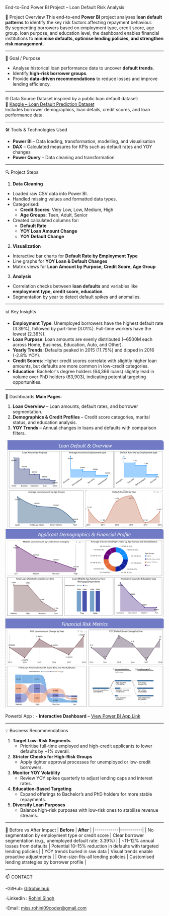 End-to-End Power BI Project – Loan Default Risk Analysis

📌 Project Overview
This end-to-end **Power BI** project analyses **loan default patterns** to identify the key risk factors affecting repayment behaviour.  
By segmenting borrowers based on employment type, credit score, age group, loan purpose, and education level, the dashboard enables financial institutions to **minimise defaults, optimise lending policies, and strengthen risk management**.

---

🎯 Goal / Purpose
- Analyse historical loan performance data to uncover **default trends**.
- Identify **high-risk borrower groups**.
- Provide **data-driven recommendations** to reduce losses and improve lending efficiency.

---

🌐 Data Source
Dataset inspired by a public loan default dataset:  
🔗 [Kaggle – Loan Default Prediction Dataset](https://www.kaggle.com/datasets/nikhil1e9/loan-default)  
Includes borrower demographics, loan details, credit scores, and loan performance data.

---

🛠 Tools & Technologies Used
- **Power BI** – Data loading, transformation, modelling, and visualisation
- **DAX** – Calculated measures for KPIs such as default rates and YOY changes
- **Power Query** – Data cleaning and transformation

---

🔍 Project Steps
1. **Data Cleaning**
- Loaded raw CSV data into Power BI.
- Handled missing values and formatted data types.
- Categorised:
  - **Credit Scores**: Very Low, Low, Medium, High
  - **Age Groups**: Teen, Adult, Senior
- Created calculated columns for:
  - **Default Rate**
  - **YOY Loan Amount Change**
  - **YOY Default Change**

2. **Visualization**
- Interactive bar charts for **Default Rate by Employment Type**
- Line graphs for **YOY Loan & Default Changes**
- Matrix views for **Loan Amount by Purpose, Credit Score, Age Group**

3. **Analysis**
- Correlation checks between **loan defaults** and variables like **employment type, credit score, education**.
- Segmentation by year to detect default spikes and anomalies.

---

📊 Key Insights
- **Employment Type**: Unemployed borrowers have the highest default rate (3.39%), followed by part-time (3.01%). Full-time workers have the lowest (2.36%).
- **Loan Purpose**: Loan amounts are evenly distributed (~6500M each across Home, Business, Education, Auto, and Other).
- **Yearly Trends**: Defaults peaked in 2015 (11.75%) and dipped in 2016 (-2.8% YOY).
- **Credit Scores**: Higher credit scores correlate with slightly higher loan amounts, but defaults are more common in low-credit categories.
- **Education**: Bachelor's degree holders (64,366 loans) slightly lead in volume over PhD holders (63,903), indicating potential targeting opportunities.

---

📌 Dashboards
**Main Pages**:
1. **Loan Overview** – Loan amounts, default rates, and borrower segmentation.
2. **Demographics & Credit Profiles** – Credit score categories, marital status, and education analysis.
3. **YOY Trends** – Annual changes in loans and defaults with comparison filters.

![image link](https://github.com/Gitrohinihub/Loan_Default-project/blob/c3c86449e23e2263c9a72747faee4c11db7faf83/Loan%20Default%20Overview.png)
![image link](https://github.com/Gitrohinihub/Loan_Default-project/blob/c3c86449e23e2263c9a72747faee4c11db7faf83/Applicant%20Demographics%20%26%20Financial%20Profile%20.png)
![image link](https://github.com/Gitrohinihub/Loan_Default-project/blob/c3c86449e23e2263c9a72747faee4c11db7faf83/Financial%20Risk%20Metrics.png)

Powerbi App : - **Interactive Dashboard** – [View Power BI App Link](https://app.powerbi.com/links/hezArLm8WE?ctid=c9b30289-5c60-41dc-85c2-d8862dea8925&pbi_source=linkShare)

---

💡 Business Recommendations
1. **Target Low-Risk Segments**  
   - Prioritise full-time employed and high-credit applicants to lower defaults by ~1% overall.
2. **Stricter Checks for High-Risk Groups**  
   - Apply tighter approval processes for unemployed or low-credit borrowers.
3. **Monitor YOY Volatility**  
   - Review YOY spikes quarterly to adjust lending caps and interest rates.
4. **Education-Based Targeting**  
   - Expand offerings to Bachelor’s and PhD holders for more stable repayments.
5. **Diversify Loan Purposes**  
   - Balance high-risk purposes with low-risk ones to stabilise revenue streams.

---

🔄 Before vs After Impact
| **Before** | **After** |
|------------|-----------|
| No segmentation by employment type or credit score | Clear borrower segmentation (e.g., unemployed default rate: 3.39%) |
| ~11–12% annual losses from defaults | Potential 10–15% reduction in defaults with targeted lending policies |
| YOY trends buried in raw data | Visual trends enable proactive adjustments |
| One-size-fits-all lending policies | Customised lending strategies by borrower profile |

---

📫 CONTACT

-GitHub: [Gitrohinihub](https://github.com/Gitrohinihub)

-LinkedIn : [Rohini Singh](https://www.linkedin.com/in/rohini-singh-8a97a1229)

-Email: miss.rohini09coder@gmail.com

